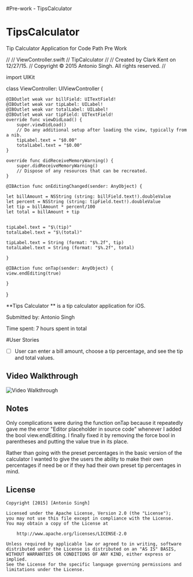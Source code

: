 #Pre-work - TipsCalculator

# TipsCalculator
Tip Calculator Application for Code Path Pre Work

//
//  ViewController.swift
//  TipCalculator
//
//  Created by Clark Kent on 12/27/15.
//  Copyright © 2015 Antonio Singh. All rights reserved.
//

import UIKit

class ViewController: UIViewController {

    @IBOutlet weak var billField: UITextField!
    @IBOutlet weak var tipLabel: UILabel!
    @IBOutlet weak var totalLabel: UILabel!
    @IBOutlet weak var tipField: UITextField!
    override func viewDidLoad() {
        super.viewDidLoad()
        // Do any additional setup after loading the view, typically from a nib.
        tipLabel.text = "$0.00"
        totalLabel.text = "$0.00"
    }

    override func didReceiveMemoryWarning() {
        super.didReceiveMemoryWarning()
        // Dispose of any resources that can be recreated.
    }

    @IBAction func onEditingChanged(sender: AnyObject) {
    
    let billAmount = NSString (string: billField.text!).doubleValue
    let percent = NSString (string: tipField.text!).doubleValue
    let tip = billAmount * percent/100
    let total = billAmount + tip
    
        
    tipLabel.text = "$\(tip)"
    totalLabel.text = "$\(total)"
        
    tipLabel.text = String (format: "$%.2f", tip)
    totalLabel.text = String (format: "$%.2f", total)
        
    }

    @IBAction func onTap(sender: AnyObject) {
    view.endEditing(true)

    }
}

**Tips Calculator ** is a tip calculator application for iOS.

Submitted by: Antonio Singh

Time spent: 7 hours spent in total

#User Stories

* [ ] User can enter a bill amount, choose a tip percentage, and see the tip and total values.

## Video Walkthrough

<img src='https://fat.gfycat.com/YellowishHandyAmericanavocet.gif' title='Video Walkthrough' width='' alt='Video Walkthrough' />

## Notes

Only complications were during the function onTap because it repeatedly gave me the error "Editor placeholder in source code" whenever I added the bool view.endEditing. I finally fixed it by removing the force bool in parentheses and putting the value true in its place.

Rather than going with the preset percentages in the basic version of the calculator I wanted to give the users the ability to make their own percentages if need be or if they had their own preset tip percentages in mind.


## License

    Copyright [2015] [Antonio Singh]

    Licensed under the Apache License, Version 2.0 (the "License");
    you may not use this file except in compliance with the License.
    You may obtain a copy of the License at

        http://www.apache.org/licenses/LICENSE-2.0

    Unless required by applicable law or agreed to in writing, software
    distributed under the License is distributed on an "AS IS" BASIS,
    WITHOUT WARRANTIES OR CONDITIONS OF ANY KIND, either express or implied.
    See the License for the specific language governing permissions and
    limitations under the License.
